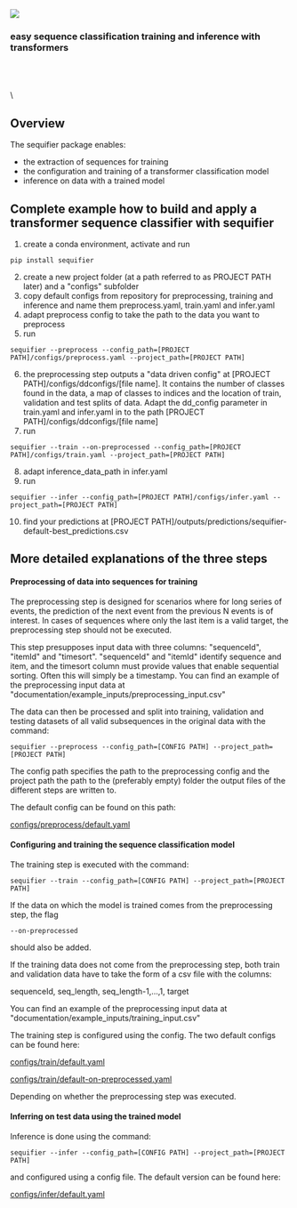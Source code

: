 <img src="./design/logo.png">


### easy sequence classification training and inference with transformers
\
\
\
\
## Overview
The sequifier package enables:
  - the extraction of sequences for training
  - the configuration and training of a transformer classification model
  - inference on data with a trained model


## Complete example how to build and apply a transformer sequence classifier with sequifier

1. create a conda environment, activate and run
```console
pip install sequifier
```
2. create a new project folder (at a path referred to as PROJECT PATH later) and a "configs" subfolder
3. copy default configs from repository for preprocessing, training and inference and name them preprocess.yaml, train.yaml and infer.yaml
4. adapt preprocess config to take the path to the data you want to preprocess
5. run 
```console
sequifier --preprocess --config_path=[PROJECT PATH]/configs/preprocess.yaml --project_path=[PROJECT PATH]
```
6. the preprocessing step outputs a "data driven config" at [PROJECT PATH]/configs/ddconfigs/[file name]. It contains the number of classes found in the data, a map of classes to indices and the location of train, validation and test splits of data. Adapt the dd_config parameter in train.yaml and infer.yaml in to the path [PROJECT PATH]/configs/ddconfigs/[file name]
7. run
```console
sequifier --train --on-preprocessed --config_path=[PROJECT PATH]/configs/train.yaml --project_path=[PROJECT PATH]
```
8. adapt inference_data_path in infer.yaml
9. run
```console
sequifier --infer --config_path=[PROJECT PATH]/configs/infer.yaml --project_path=[PROJECT PATH]
```
10. find your predictions at [PROJECT PATH]/outputs/predictions/sequifier-default-best_predictions.csv


## More detailed explanations of the three steps
#### Preprocessing of data into sequences for training

The preprocessing step is designed for scenarios where for long series
of events, the prediction of the next event from the previous N events  is of interest.
In cases of sequences where only the last item is a valid target, the preprocessing
step should not be executed.

This step presupposes input data with three columns: "sequenceId", "itemId" and "timesort".
"sequenceId" and "itemId" identify sequence and item, and the timesort column must
provide values that enable sequential sorting. Often this will simply be a timestamp.
You can find an example of the preprocessing input data at "documentation/example_inputs/preprocessing_input.csv"

The data can then be processed and split into training, validation and testing datasets of all
valid subsequences in the original data with the command:

```console
sequifier --preprocess --config_path=[CONFIG PATH] --project_path=[PROJECT PATH]
```

The config path specifies the path to the preprocessing config and the project
path the path to the (preferably empty) folder the output files of the different
steps are written to.

The default config can be found on this path:

<a href="./configs/preprocess/default.yaml/" target="_blank">configs/preprocess/default.yaml</a>




#### Configuring and training the sequence classification model

The training step is executed with the command:

```console
sequifier --train --config_path=[CONFIG PATH] --project_path=[PROJECT PATH]
```

If the data on which the model is trained comes from the preprocessing step, the flag

```console
--on-preprocessed
```

should also be added.

If the training data does not come from the preprocessing step, both train and validation
data have to take the form of a csv file with the columns:

sequenceId, seq_length, seq_length-1,...,1, target

You can find an example of the preprocessing input data at "documentation/example_inputs/training_input.csv"

The training step is configured using the config. The two default configs can be found here:

[configs/train/default.yaml](./configs/train/default.yaml)

[configs/train/default-on-preprocessed.yaml](./configs/train/default-on-preprocessed.yaml)

Depending on whether the preprocessing step was executed.


#### Inferring on test data using the trained model

Inference is done using the command:

```console
sequifier --infer --config_path=[CONFIG PATH] --project_path=[PROJECT PATH]
```

and configured using a config file. The default version can be found here:

[configs/infer/default.yaml](./configs/infer/default.yaml)


